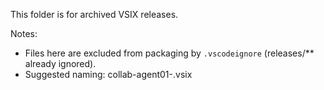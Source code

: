 This folder is for archived VSIX releases.

Notes:
- Files here are excluded from packaging by `.vscodeignore` (releases/** already ignored).
- Suggested naming: collab-agent01-<version>.vsix

